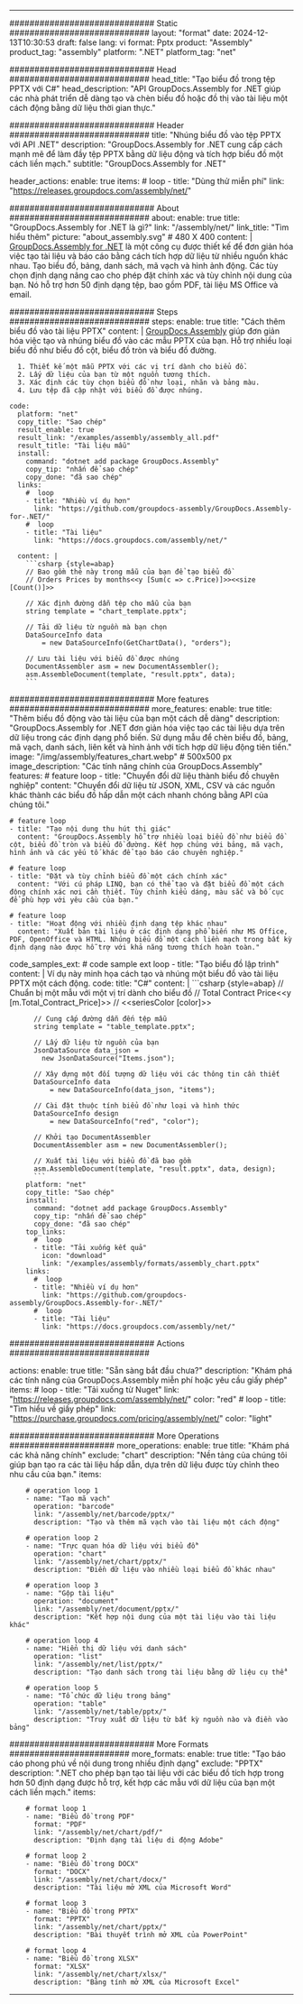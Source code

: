 



---
############################# Static ############################
layout: "format"
date:  2024-12-13T10:30:53
draft: false
lang: vi
format: Pptx
product: "Assembly"
product_tag: "assembly"
platform: ".NET"
platform_tag: "net"

############################# Head ############################
head_title: "Tạo biểu đồ trong tệp PPTX với C#"
head_description: "API GroupDocs.Assembly for .NET giúp các nhà phát triển dễ dàng tạo và chèn biểu đồ hoặc đồ thị vào tài liệu một cách động bằng dữ liệu thời gian thực."

############################# Header ############################
title: "Nhúng biểu đồ vào tệp PPTX với API .NET" 
description: "GroupDocs.Assembly for .NET cung cấp cách mạnh mẽ để làm đầy tệp PPTX bằng dữ liệu động và tích hợp biểu đồ một cách liền mạch."
subtitle: "GroupDocs.Assembly for .NET" 

header_actions:
  enable: true
  items:
    #  loop
    - title: "Dùng thử miễn phí"
      link: "https://releases.groupdocs.com/assembly/net/"
      
############################# About ############################
about:
    enable: true
    title: "GroupDocs.Assembly for .NET là gì?"
    link: "/assembly/net/"
    link_title: "Tìm hiểu thêm"
    picture: "about_assembly.svg" # 480 X 400
    content: |
       [GroupDocs.Assembly for .NET](/assembly/net/) là một công cụ được thiết kế để đơn giản hóa việc tạo tài liệu và báo cáo bằng cách tích hợp dữ liệu từ nhiều nguồn khác nhau. Tạo biểu đồ, bảng, danh sách, mã vạch và hình ảnh động. Các tùy chọn định dạng nâng cao cho phép đặt chính xác và tùy chỉnh nội dung của bạn. Nó hỗ trợ hơn 50 định dạng tệp, bao gồm PDF, tài liệu MS Office và email.

############################# Steps ############################
steps:
    enable: true
    title: "Cách thêm biểu đồ vào tài liệu PPTX"
    content: |
      [GroupDocs.Assembly](/assembly/net/) giúp đơn giản hóa việc tạo và nhúng biểu đồ vào các mẫu PPTX của bạn. Hỗ trợ nhiều loại biểu đồ như biểu đồ cột, biểu đồ tròn và biểu đồ đường.
      
      1. Thiết kế một mẫu PPTX với các vị trí dành cho biểu đồ.
      2. Lấy dữ liệu của bạn từ một nguồn tương thích.
      3. Xác định các tùy chọn biểu đồ như loại, nhãn và bảng màu.
      4. Lưu tệp đã cập nhật với biểu đồ được nhúng.
   
    code:
      platform: "net"
      copy_title: "Sao chép"
      result_enable: true
      result_link: "/examples/assembly/assembly_all.pdf"
      result_title: "Tài liệu mẫu"
      install:
        command: "dotnet add package GroupDocs.Assembly"
        copy_tip: "nhấn để sao chép"
        copy_done: "đã sao chép"
      links:
        #  loop
        - title: "Nhiều ví dụ hơn"
          link: "https://github.com/groupdocs-assembly/GroupDocs.Assembly-for-.NET/"
        #  loop
        - title: "Tài liệu"
          link: "https://docs.groupdocs.com/assembly/net/"
          
      content: |
        ```csharp {style=abap}
        // Bao gồm thẻ này trong mẫu của bạn để tạo biểu đồ
        // Orders Prices by months<<y [Sum(c => c.Price)]>><<size [Count()]>>

        // Xác định đường dẫn tệp cho mẫu của bạn
        string template = "chart_template.pptx";

        // Tải dữ liệu từ nguồn mà bạn chọn
        DataSourceInfo data 
            = new DataSourceInfo(GetChartData(), "orders");

        // Lưu tài liệu với biểu đồ được nhúng
        DocumentAssembler asm = new DocumentAssembler();
        asm.AssembleDocument(template, "result.pptx", data);
        ```            

############################# More features ############################
more_features:
  enable: true
  title: "Thêm biểu đồ động vào tài liệu của bạn một cách dễ dàng"
  description: "GroupDocs.Assembly for .NET đơn giản hóa việc tạo các tài liệu dựa trên dữ liệu trong các định dạng phổ biến. Sử dụng mẫu để chèn biểu đồ, bảng, mã vạch, danh sách, liên kết và hình ảnh với tích hợp dữ liệu động tiên tiến."
  image: "/img/assembly/features_chart.webp" # 500x500 px
  image_description: "Các tính năng chính của GroupDocs.Assembly"
  features:
    # feature loop
    - title: "Chuyển đổi dữ liệu thành biểu đồ chuyên nghiệp"
      content: "Chuyển đổi dữ liệu từ JSON, XML, CSV và các nguồn khác thành các biểu đồ hấp dẫn một cách nhanh chóng bằng API của chúng tôi."

    # feature loop
    - title: "Tạo nội dung thu hút thị giác"
      content: "GroupDocs.Assembly hỗ trợ nhiều loại biểu đồ như biểu đồ cột, biểu đồ tròn và biểu đồ đường. Kết hợp chúng với bảng, mã vạch, hình ảnh và các yếu tố khác để tạo báo cáo chuyên nghiệp."

    # feature loop
    - title: "Đặt và tùy chỉnh biểu đồ một cách chính xác"
      content: "Với cú pháp LINQ, bạn có thể tạo và đặt biểu đồ một cách động chính xác nơi cần thiết. Tùy chỉnh kiểu dáng, màu sắc và bố cục để phù hợp với yêu cầu của bạn."

    # feature loop
    - title: "Hoạt động với nhiều định dạng tệp khác nhau"
      content: "Xuất bản tài liệu ở các định dạng phổ biến như MS Office, PDF, OpenOffice và HTML. Nhúng biểu đồ một cách liền mạch trong bất kỳ định dạng nào được hỗ trợ với khả năng tương thích hoàn toàn."
      
  code_samples_ext:
    # code sample ext loop
    - title: "Tạo biểu đồ lập trình"
      content: |
        Ví dụ này minh họa cách tạo và nhúng một biểu đồ vào tài liệu PPTX một cách động.
      code:
        title: "C#"
        content: |
          ```csharp {style=abap}
          // Chuẩn bị một mẫu với một vị trí dành cho biểu đồ
          // Total Contract Price<<y [m.Total_Contract_Price]>>
          // <<seriesColor [color]>>

          // Cung cấp đường dẫn đến tệp mẫu
          string template = "table_template.pptx";

          // Lấy dữ liệu từ nguồn của bạn
          JsonDataSource data_json = 
            new JsonDataSource("Items.json");

          // Xây dựng một đối tượng dữ liệu với các thông tin cần thiết
          DataSourceInfo data 
              = new DataSourceInfo(data_json, "items");

          // Cài đặt thuộc tính biểu đồ như loại và hình thức
          DataSourceInfo design 
              = new DataSourceInfo("red", "color");

          // Khởi tạo DocumentAssembler
          DocumentAssembler asm = new DocumentAssembler();

          // Xuất tài liệu với biểu đồ đã bao gồm
          asm.AssembleDocument(template, "result.pptx", data, design);
          ```
        platform: "net"
        copy_title: "Sao chép"
        install:
          command: "dotnet add package GroupDocs.Assembly"
          copy_tip: "nhấn để sao chép"
          copy_done: "đã sao chép"
        top_links:
          #  loop
          - title: "Tải xuống kết quả"
            icon: "download"
            link: "/examples/assembly/formats/assembly_chart.pptx"
        links:
          #  loop
          - title: "Nhiều ví dụ hơn"
            link: "https://github.com/groupdocs-assembly/GroupDocs.Assembly-for-.NET/"
          #  loop
          - title: "Tài liệu"
            link: "https://docs.groupdocs.com/assembly/net/"
            

            


############################# Actions ############################

actions:
  enable: true
  title: "Sẵn sàng bắt đầu chưa?"
  description: "Khám phá các tính năng của GroupDocs.Assembly miễn phí hoặc yêu cầu giấy phép"
  items:
    #  loop
    - title: "Tải xuống từ Nuget"
      link: "https://releases.groupdocs.com/assembly/net/"
      color: "red"
        #  loop
    - title: "Tìm hiểu về giấy phép"
      link: "https://purchase.groupdocs.com/pricing/assembly/net/"
      color: "light"


############################# More Operations #####################
more_operations:
    enable: true
    title: "Khám phá các khả năng chính"
    exclude: "chart"
    description: "Nền tảng của chúng tôi giúp bạn tạo ra các tài liệu hấp dẫn, dựa trên dữ liệu được tùy chỉnh theo nhu cầu của bạn."
    items: 
          
        # operation loop 1
        - name: "Tạo mã vạch"
          operation: "barcode"
          link: "/assembly/net/barcode/pptx/"
          description: "Tạo và thêm mã vạch vào tài liệu một cách động"

        # operation loop 2
        - name: "Trực quan hóa dữ liệu với biểu đồ"
          operation: "chart"
          link: "/assembly/net/chart/pptx/"
          description: "Điền dữ liệu vào nhiều loại biểu đồ khác nhau"

        # operation loop 3
        - name: "Gộp tài liệu"
          operation: "document"
          link: "/assembly/net/document/pptx/"
          description: "Kết hợp nội dung của một tài liệu vào tài liệu khác"

        # operation loop 4
        - name: "Hiển thị dữ liệu với danh sách"
          operation: "list"
          link: "/assembly/net/list/pptx/"
          description: "Tạo danh sách trong tài liệu bằng dữ liệu cụ thể"

        # operation loop 5
        - name: "Tổ chức dữ liệu trong bảng"
          operation: "table"
          link: "/assembly/net/table/pptx/"
          description: "Truy xuất dữ liệu từ bất kỳ nguồn nào và điền vào bảng"
         
          
############################# More Formats ########################
more_formats:
    enable: true
    title: "Tạo báo cáo phong phú về nội dung trong nhiều định dạng"
    exclude: "PPTX"
    description: ".NET cho phép bạn tạo tài liệu với các biểu đồ tích hợp trong hơn 50 định dạng được hỗ trợ, kết hợp các mẫu với dữ liệu của bạn một cách liền mạch."
    items: 
          
        # format loop 1
        - name: "Biểu đồ trong PDF"
          format: "PDF"
          link: "/assembly/net/chart/pdf/"
          description: "Định dạng tài liệu di động Adobe"
          
        # format loop 2
        - name: "Biểu đồ trong DOCX"
          format: "DOCX"
          link: "/assembly/net/chart/docx/"
          description: "Tài liệu mở XML của Microsoft Word"
          
        # format loop 3
        - name: "Biểu đồ trong PPTX"
          format: "PPTX"
          link: "/assembly/net/chart/pptx/"
          description: "Bài thuyết trình mở XML của PowerPoint"
          
        # format loop 4
        - name: "Biểu đồ trong XLSX"
          format: "XLSX"
          link: "/assembly/net/chart/xlsx/"
          description: "Bảng tính mở XML của Microsoft Excel"


          

---
